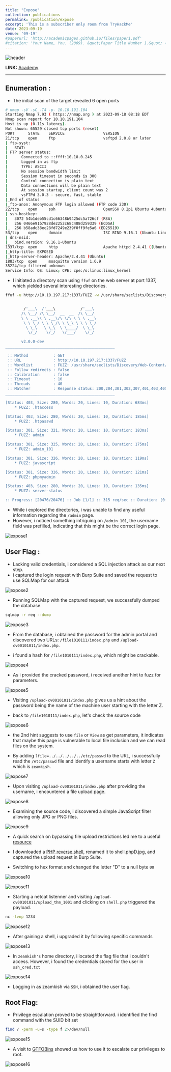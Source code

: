 ```yaml
---
title: "Expose"
collection: publications
permalink: /publication/expose
excerpt: 'This is a subscriber only room from TryHackMe'
date: 2023-09-19
venue: '09-19'
#paperurl: 'http://academicpages.github.io/files/paper1.pdf'
#citation: 'Your Name, You. (2009). &quot;Paper Title Number 1.&quot; <i>Journal 1</i>. 1(1).'
---
```


![header](/images/expose-header.png)

**LINK:** [Academy](https://tryhackme.com/room/expose)

---

## Enumeration : 

* The initial scan of the target revealed 6 open ports

```bash
# nmap -sV -sC -T4 -p- 10.10.191.104
Starting Nmap 7.93 ( https://nmap.org ) at 2023-09-18 08:18 EDT
Nmap scan report for 10.10.191.104
Host is up (0.11s latency).
Not shown: 65529 closed tcp ports (reset)
PORT      STATE    SERVICE                 VERSION
21/tcp    open     ftp                     vsftpd 2.0.8 or later
| ftp-syst: 
|   STAT: 
| FTP server status:
|      Connected to ::ffff:10.18.0.245
|      Logged in as ftp
|      TYPE: ASCII
|      No session bandwidth limit
|      Session timeout in seconds is 300
|      Control connection is plain text
|      Data connections will be plain text
|      At session startup, client count was 2
|      vsFTPd 3.0.3 - secure, fast, stable
|_End of status
|_ftp-anon: Anonymous FTP login allowed (FTP code 230)
22/tcp    open     ssh                     OpenSSH 8.2p1 Ubuntu 4ubuntu0.7 (Ubuntu Linux; protocol 2.0)
| ssh-hostkey: 
|   3072 54b1deb55cd1c66348b9425dc5a726cf (RSA)
|   256 0466e91b7928de2252c68c488d259339 (ECDSA)
|_  256 b58adc38ec28fd7249e239f0ff9fe5a6 (ED25519)
53/tcp    open     domain                  ISC BIND 9.16.1 (Ubuntu Linux)
| dns-nsid: 
|_  bind.version: 9.16.1-Ubuntu
1337/tcp  open     http                    Apache httpd 2.4.41 ((Ubuntu))
|_http-title: EXPOSED
|_http-server-header: Apache/2.4.41 (Ubuntu)
1883/tcp  open     mosquitto version 1.6.9
35224/tcp filtered unknown
Service Info: OS: Linux; CPE: cpe:/o:linux:linux_kernel
```

* I initiated a directory scan using ``ffuf`` on the web server at port 1337, which yielded several interesting directories.

```bash
ffuf -u http://10.10.197.217:1337/FUZZ -w /usr/share/seclists/Discovery/Web-Content/big.txt


        /'___\  /'___\           /'___\       
       /\ \__/ /\ \__/  __  __  /\ \__/       
       \ \ ,__\\ \ ,__\/\ \/\ \ \ \ ,__\      
        \ \ \_/ \ \ \_/\ \ \_\ \ \ \ \_/      
         \ \_\   \ \_\  \ \____/  \ \_\       
          \/_/    \/_/   \/___/    \/_/       

       v2.0.0-dev
________________________________________________

 :: Method           : GET
 :: URL              : http://10.10.197.217:1337/FUZZ
 :: Wordlist         : FUZZ: /usr/share/seclists/Discovery/Web-Content/big.txt
 :: Follow redirects : false
 :: Calibration      : false
 :: Timeout          : 10
 :: Threads          : 40
 :: Matcher          : Response status: 200,204,301,302,307,401,403,405,500
________________________________________________

[Status: 403, Size: 280, Words: 20, Lines: 10, Duration: 684ms]
    * FUZZ: .htaccess

[Status: 403, Size: 280, Words: 20, Lines: 10, Duration: 185ms]
    * FUZZ: .htpasswd

[Status: 301, Size: 321, Words: 20, Lines: 10, Duration: 183ms]
    * FUZZ: admin

[Status: 301, Size: 325, Words: 20, Lines: 10, Duration: 175ms]
    * FUZZ: admin_101

[Status: 301, Size: 326, Words: 20, Lines: 10, Duration: 119ms]
    * FUZZ: javascript

[Status: 301, Size: 326, Words: 20, Lines: 10, Duration: 121ms]
    * FUZZ: phpmyadmin

[Status: 403, Size: 280, Words: 20, Lines: 10, Duration: 135ms]
    * FUZZ: server-status

:: Progress: [20476/20476] :: Job [1/1] :: 315 req/sec :: Duration: [0:01:29] :: Errors: 0 ::
```
* While i explored the directories, i was unable to find any useful information regarding the ``/admin`` page.
* However, i noticed something intriguing on ``/admin_101``,  the username field was prefilled, indicating that this might be the correct login page.

![expose1](/images/expose1.png)

## User Flag : 

* Lacking valid credentials, i considered a SQL injection attack as our next step.
* i captured the login request with Burp Suite and saved the request to use SQLMap for our attack

![expose2](/images/expose2.png)

* Running SQLMap with the captured request, we successfully dumped the database.

```bash
sqlmap -r req --dump
```

![expose3](/images/expose3.png)

* From the database, i obtained the password for the admin portal and discovered two URLs: `/file1010111/index.php` and `/upload-cv00101011/index.php`.

* i found a hash for `/file1010111/index.php`, which might be crackable.

![expose4](/images/expose4.png)

* As i provided the cracked password, i received another hint to fuzz for parameters.

![expose5](/images/expose5.png)

* Visiting `/upload-cv00101011/index.php` gives us a hint about the password being the name of the machine user starting with the letter Z.

* back to `/file1010111/index.php`, let's check the source code

![expose6](/images/expose6.png)

* the 2nd hint suggests to use `file` or `View` as get parameters, it indicates that maybe this page is vulnerable to local file inclusion and we can read files on the system.

* By adding `?file=../../../../../etc/passwd` to the URL, i successfully read the `/etc/passwd` file and identify a username starts with letter `Z` which is `zeamkish`.

![expose7](/images/expose7.png)

* Upon visiting `/upload-cv00101011/index.php` after providing the username, i encountered a file upload page.

![expose8](/images/expose8.png)

* Examining the source code, i discovered a simple JavaScript filter allowing only JPG or PNG files.

![expose9](/images/expose9.png)

* A quick search on bypassing file upload restrictions led me to a useful [resource](https://null-byte.wonderhowto.com/how-to/bypass-file-upload-restrictions-web-apps-get-shell-0323454/)

* I downloaded a [PHP reverse shell](https://github.com/pentestmonkey/php-reverse-shell/blob/master/php-reverse-shell.php), renamed it to shell.phpD.jpg, and captured the upload request in Burp Suite.

* Switching to hex format and changed the letter "D" to a null byte `00`

![expose10](/images/expose10.png)

![expose11](/images/expose11.png)

* Starting a netcat listenner and visiting `/upload-cv00101011/upload_thm_1001` and clicking on `shell.php` triggered the payload.

```bash
nc -lvnp 1234
```

![expose12](/images/expose12.png)

* After gaining a shell, i upgraded it by following specific commands

![expose13](/images/expose13.png)

* In `zeamkish's` home directory, i located the flag file that i couldn't access. However, i found the credentials stored for the user in `ssh_cred.txt`

![expose14](/images/expose14.png)

* Logging in as zeamkish via `SSH`, i obtained the user flag.

## Root Flag: 

* Privilege escalation proved to be straightforward. i identified the find command with the SUID bit set

```bash
find / -perm -u=s -type f 2>/dev/null
```

![expose15](/images/expose15.png)

* A visit to [GTFOBins](https://gtfobins.github.io/gtfobins/find/#suid) showed us how to use it to escalate our privileges to root.

![expose16](/images/expose16.png)







